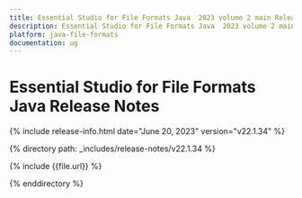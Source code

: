```yaml
---
title: Essential Studio for File Formats Java  2023 volume 2 main Release Release Notes  
description: Essential Studio for File Formats Java  2023 volume 2 main Release Release Notes  
platform: java-file-formats
documentation: ug
---
```


# Essential Studio for File Formats Java Release Notes  

{% include release-info.html date="June 20, 2023"   version="v22.1.34" %} 

{% directory path: _includes/release-notes/v22.1.34 %}

{% include {{file.url}} %}

{% enddirectory %}

